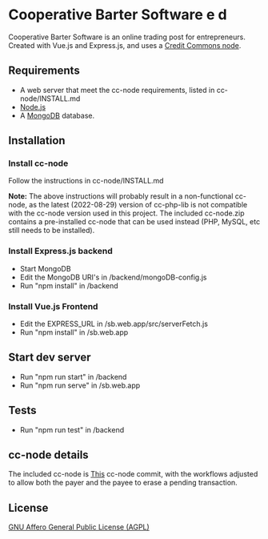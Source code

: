 # Cooperative Barter Software e d

Cooperative Barter Software is an online trading post for entrepreneurs. Created with Vue.js and Express.js, and uses a [Credit Commons node](https://gitlab.com/credit-commons-software-stack/cc-node).  

## Requirements

- A web server that meet the cc-node requirements, listed in cc-node/INSTALL.md
- [Node.js](https://nodejs.org)
- A [MongoDB](https://www.mongodb.com/) database.


## Installation

### Install cc-node

Follow the instructions in cc-node/INSTALL.md

__Note:__
The above instructions will probably result in a non-functional cc-node, as the latest (2022-08-29) version of cc-php-lib is not compatible with the cc-node version used in this project. The included cc-node.zip contains a pre-installed cc-node that can be used instead (PHP, MySQL, etc still needs to be installed).

### Install Express.js backend

- Start MongoDB
- Edit the MongoDB URI's in /backend/mongoDB-config.js
- Run "npm install" in /backend


### Install Vue.js Frontend

- Edit the EXPRESS_URL in /sb.web.app/src/serverFetch.js
- Run "npm install" in /sb.web.app


## Start dev server

- Run "npm run start" in /backend
- Run "npm run serve" in /sb.web.app

## Tests

- Run "npm run test" in /backend

## cc-node details

The included cc-node is [This](https://gitlab.com/credit-commons-software-stack/cc-node/-/tree/bfb5bafe0c840aa32b1124adfbb5b4bea094ee4e) cc-node commit, with the workflows adjusted to allow both the payer and the payee to erase a pending transaction.

## License

[GNU Affero General Public License (AGPL)](https://www.gnu.org/licenses/agpl-3.0.html)
